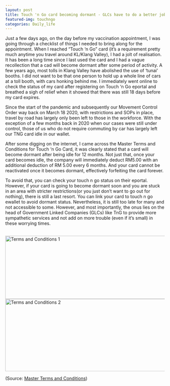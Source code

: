 ```yaml
---
layout: post
title: Touch 'n Go card becoming dormant - GLCs have to do a better job in this pandemic
featured-img: touchngo
categories: Daily_life
---
```

  Just a few days ago, on the day before my vaccination appointment, I was going through a checklist of things I needed to bring along for the appointment. When I reached “Touch ‘n Go” card (it’s a requirement pretty much anytime you travel around KL/Klang Valley), I had a jolt of realisation. It has been a long time since I last used the card and I had a vague recollection that a cad will become dormant after some period of activity. A few years ago, most tolls in Klang Valley have abolished the use of ‘tunai’ booths. I did not want to be that one person to hold up a whole line of cars at a toll booth, with cars honking behind me. I immediately went online to check the status of my card after registering on Touch ‘n Go eportal and breathed a sigh of relief when it showed that there was still 18 days before my card expires.


 

  Since the start of the pandemic and subsequently our Movement Control Order way back on March 18 2020, with restrictions and SOPs in place, travel by road has largely only been left to those in the workforce. With the exception of a few months back in 2020 when our cases were still under control, those of us who do not require commuting by car has largely left our TNG card idle in our wallet.

 

  After some digging on the internet, I came across the Master Terms and Conditions for Touch ‘n Go Card, it was clearly stated that a card will become dormant after being idle for 12 months. Not just that, once your card becomes idle, the company will immediately deduct RM5.00 with an additional deduction of RM 5.00 every 6 months. And your card cannot be reactivated once it becomes dormant, effectively forfeiting the card forever.

 

  To avoid that, you can check your touch n go status on their eportal. However, if your card is going to become dormant soon and you are stuck in an area with stricter restrictions(or you just don’t want to go out for nothing), there is still a last resort. You can link your card to touch n go ewallet to avoid dormant status. Nevertheless, it is still too late for many and not accessible to some. However, and most importantly, the onus lies on the head of Government Linked Companies (GLCs) like TnG to provide more sympathetic services and not add on more trouble (even if it’s small) in these worrying times.<br><br>



<img src="{{'/assets/img/attachment/tngtnc1.png' | relative_url}}"
     alt="Terms and Conditions 1" style="width:636px;height:200px;">
<img src="{{'/assets/img/attachment/tngtnc2.png' | relative_url}}"
     alt="Terms and Conditions 2" style="width:636px;height:229px;">

(Source: <a href="{{'/assets/img/attachment/tnc.pdf' | relative_url}}">Master Terms and Conditions</a>)
